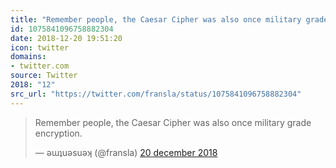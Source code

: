```yaml
---
title: "Remember people, the Caesar Cipher was also once military grade encryption."
id: 1075841096758882304
date: 2018-12-20 19:51:20
icon: twitter
domains:
- twitter.com
source: Twitter
2018: "12"
src_url: "https://twitter.com/fransla/status/1075841096758882304"
---
```

<blockquote class="twitter-tweet" data-lang="nl" data-dnt="true"><p lang="en" dir="ltr">Remember people, the Caesar Cipher was also once military grade encryption.</p>&mdash; ǝɯʇuǝsuǝʞ (@fransla) <a href="https://twitter.com/fransla/status/1075841096758882304?ref_src=twsrc%5Etfw">20 december 2018</a></blockquote>
<script async src="https://platform.twitter.com/widgets.js" charset="utf-8"></script>

